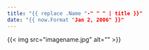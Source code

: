 ```yaml
---
title: "{{ replace .Name "-" " " | title }}"
date: "{{ now.Format "Jan 2, 2006" }}"
---
```

{{< img src="imagename.jpg" alt="" >}}
